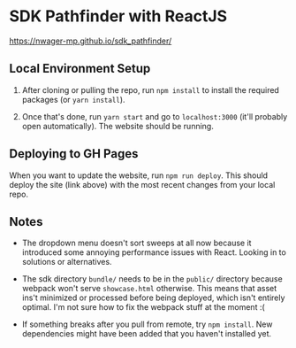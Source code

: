# SDK Pathfinder with ReactJS

https://nwager-mp.github.io/sdk_pathfinder/

## Local Environment Setup

1. After cloning or pulling the repo, run `npm install` to install the required packages (or `yarn install`).

2. Once that's done, run `yarn start` and go to `localhost:3000` (it'll probably open automatically). The website should be running.

## Deploying to GH Pages

When you want to update the website, run `npm run deploy`. This should deploy the site (link above) with the most recent changes from your local repo.

## Notes

* The dropdown menu doesn't sort sweeps at all now because it introduced some annoying performance issues with React. Looking in to solutions or alternatives.

* The sdk directory `bundle/` needs to be in the `public/` directory because webpack won't serve `showcase.html` otherwise. This means that asset ins't minimized or processed before being deployed, which isn't entirely optimal. I'm not sure how to fix the webpack stuff at the moment :(

* If something breaks after you pull from remote, try `npm install`. New dependencies might have been added that you haven't installed yet.
